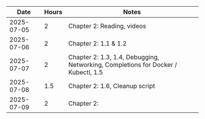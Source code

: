 | Date | Hours | Notes |
|------|-------|-------|
| 2025-07-05 | 2 | Chapter 2: Reading, videos |
| 2025-07-06 | 2 | Chapter 2: 1.1 & 1.2 |
| 2025-07-07 | 2 | Chapter 2: 1.3, 1.4, Debugging, Networking, Completions for Docker / Kubectl, 1.5 |
| 2025-07-08 | 1.5 | Chapter 2: 1.6, Cleanup script |
| 2025-07-09 | 2 | Chapter 2: |